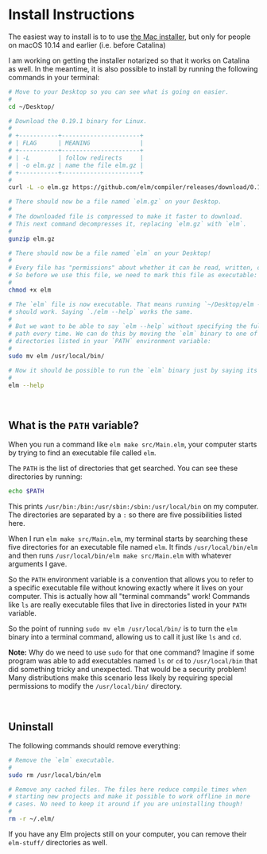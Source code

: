 # Install Instructions

The easiest way to install is to to use [the Mac installer](https://github.com/elm/compiler/releases/download/0.19.1/installer-for-mac.pkg), but only for people on macOS 10.14 and earlier (i.e. before Catalina)

I am working on getting the installer notarized so that it works on Catalina as well. In the meantime, it is also possible to install by running the following commands in your terminal:

```bash
# Move to your Desktop so you can see what is going on easier.
#
cd ~/Desktop/

# Download the 0.19.1 binary for Linux.
#
# +-----------+----------------------+
# | FLAG      | MEANING              |
# +-----------+----------------------+
# | -L        | follow redirects     |
# | -o elm.gz | name the file elm.gz |
# +-----------+----------------------+
#
curl -L -o elm.gz https://github.com/elm/compiler/releases/download/0.19.1/binary-for-mac-64-bit.gz

# There should now be a file named `elm.gz` on your Desktop.
#
# The downloaded file is compressed to make it faster to download.
# This next command decompresses it, replacing `elm.gz` with `elm`.
#
gunzip elm.gz

# There should now be a file named `elm` on your Desktop!
#
# Every file has "permissions" about whether it can be read, written, or executed.
# So before we use this file, we need to mark this file as executable:
#
chmod +x elm

# The `elm` file is now executable. That means running `~/Desktop/elm --help`
# should work. Saying `./elm --help` works the same.
#
# But we want to be able to say `elm --help` without specifying the full file
# path every time. We can do this by moving the `elm` binary to one of the
# directories listed in your `PATH` environment variable:
#
sudo mv elm /usr/local/bin/

# Now it should be possible to run the `elm` binary just by saying its name!
#
elm --help
```

<br/>

## What is the `PATH` variable?

When you run a command like `elm make src/Main.elm`, your computer starts by trying to find an executable file called `elm`.

The `PATH` is the list of directories that get searched. You can see these directories by running:

```bash
echo $PATH
```

This prints `/usr/bin:/bin:/usr/sbin:/sbin:/usr/local/bin` on my computer. The directories are separated by a `:` so there are five possibilities listed here.

When I run `elm make src/Main.elm`, my terminal starts by searching these five directories for an executable file named `elm`. It finds `/usr/local/bin/elm` and then runs `/usr/local/bin/elm make src/Main.elm` with whatever arguments I gave.

So the `PATH` environment variable is a convention that allows you to refer to a specific executable file without knowing exactly where it lives on your computer. This is actually how all "terminal commands" work! Commands like `ls` are really executable files that live in directories listed in your `PATH` variable.

So the point of running `sudo mv elm /usr/local/bin/` is to turn the `elm` binary into a terminal command, allowing us to call it just like `ls` and `cd`.

**Note:** Why do we need to use `sudo` for that one command? Imagine if some program was able to add executables named `ls` or `cd` to `/usr/local/bin` that did something tricky and unexpected. That would be a security problem! Many distributions make this scenario less likely by requiring special permissions to modify the `/usr/local/bin/` directory.


<br/>

## Uninstall

The following commands should remove everything:

```bash
# Remove the `elm` executable.
#
sudo rm /usr/local/bin/elm

# Remove any cached files. The files here reduce compile times when
# starting new projects and make it possible to work offline in more
# cases. No need to keep it around if you are uninstalling though!
#
rm -r ~/.elm/
```

If you have any Elm projects still on your computer, you can remove their `elm-stuff/` directories as well.


